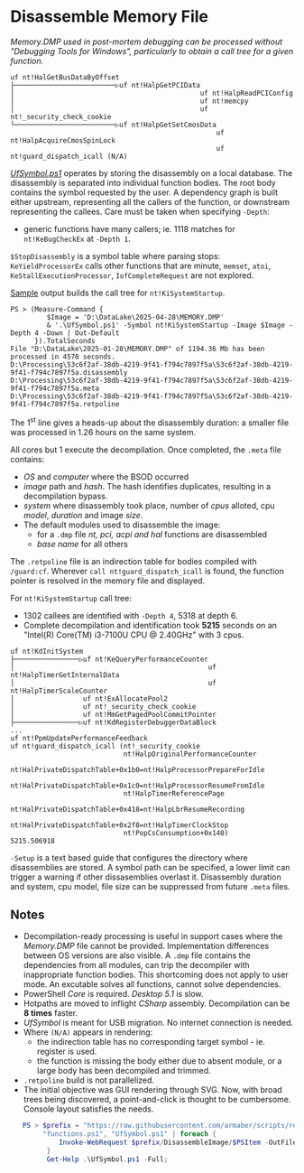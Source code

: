 Disassemble Memory File
===

*Memory.DMP used in post-mortem debugging can be processed without "Debugging Tools for Windows",
particularly to obtain a call tree for a given function.*

~~~
uf nt!HalGetBusDataByOffset
├─────────────────────────▷uf nt!HalpGetPCIData
│                                              uf nt!HalpReadPCIConfig
│                                              uf nt!memcpy
│                                              uf nt!_security_check_cookie
└─────────────────────────▷uf nt!HalpGetSetCmosData
                                                   uf nt!HalpAcquireCmosSpinLock
                                                   uf nt!guard_dispatch_icall (N/A)
~~~

[*UfSymbol.ps1*](https://github.com/armaber/scripts/tree/disasm/DisassembleImage/UfSymbol.ps1)
operates by storing the disassembly on a local database. The disassembly is separated into
individual function bodies. The root body contains the symbol requested by the user. A
dependency graph is built either upstream, representing all the callers of the function,
or downstream representing the callees. Care must be taken when specifying `-Depth`:

* generic functions have many callers; ie. 1118 matches for `nt!KeBugCheckEx` at `-Depth 1`.

`$StopDisassembly` is a symbol table where parsing stops: `KeYieldProcessorEx`
calls other functions that are minute, `memset`, `atoi`, `KeStallExecutionProcessor`,
`IofCompleteRequest` are not explored.

[Sample](https://raw.githubusercontent.com/armaber/scripts/refs/heads/disasm/DisassembleImage/SampleOutput.txt)
output builds the call tree for `nt!KiSystemStartup`.

~~~
PS > (Measure-Command {
         $Image = 'D:\DataLake\2025-04-28\MEMORY.DMP'
         & '.\UfSymbol.ps1' -Symbol nt!KiSystemStartup -Image $Image -Depth 4 -Down | Out-Default
      }).TotalSeconds
File "D:\DataLake\2025-01-28\MEMORY.DMP" of 1194.36 Mb has been processed in 4570 seconds.
D:\Processing\53c6f2af-38db-4219-9f41-f794c7897f5a\53c6f2af-38db-4219-9f41-f794c7897f5a.disassembly
D:\Processing\53c6f2af-38db-4219-9f41-f794c7897f5a\53c6f2af-38db-4219-9f41-f794c7897f5a.meta
D:\Processing\53c6f2af-38db-4219-9f41-f794c7897f5a\53c6f2af-38db-4219-9f41-f794c7897f5a.retpoline
~~~

The 1<sup>st</sup> line gives a heads-up about the disassembly duration: a smaller file
was processed in 1.26 hours on the same system.

All cores but 1 execute the decompilation. Once completed, the `.meta` file contains:

* *OS* and *computer* where the BSOD occurred
* *image* path and *hash*. The hash identifies duplicates, resulting in a decompilation
  bypass.
* *system* where disassembly took place, number of *cpus* alloted, cpu *model*, *duration* and
  image *size*.
* The default modules used to disassemble the image:
   * for a `.dmp` file *nt, pci, acpi and hal* functions are disassembled
   * *base name* for all others

The `.retpoline` file is an indirection table for bodies compiled with `/guard:cf`.
Wherever `call nt!guard_dispatch_icall` is found, the function pointer is resolved in
the memory file and displayed.

For `nt!KiSystemStartup` call tree:

* 1302 callees are identified with `-Depth 4`, 5318 at depth 6.
* Complete decompilation and identification took **5215** seconds on an "Intel(R)
  Core(TM) i3-7100U CPU @ 2.40GHz" with 3 cpus.

~~~
uf nt!KdInitSystem
├────────────────▷uf nt!KeQueryPerformanceCounter
│                                                uf nt!HalpTimerGetInternalData
│                                                uf nt!HalpTimerScaleCounter
│                 uf nt!ExAllocatePool2
│                 uf nt!_security_check_cookie
│                 uf nt!MmGetPagedPoolCommitPointer
├────────────────▷uf nt!KdRegisterDebuggerDataBlock
...
uf nt!PpmUpdatePerformanceFeedback
uf nt!guard_dispatch_icall (nt!_security_cookie
                            nt!HalpOriginalPerformanceCounter
                            nt!HalPrivateDispatchTable+0x1b0=nt!HalpProcessorPrepareForIdle
                            nt!HalPrivateDispatchTable+0x1c0=nt!HalpProcessorResumeFromIdle
                            nt!HalpTimerReferencePage
                            nt!HalPrivateDispatchTable+0x418=nt!HalpLbrResumeRecording
                            nt!HalPrivateDispatchTable+0x2f8=nt!HalpTimerClockStop
                            nt!PopCsConsumption+0x140)
5215.506918
~~~

`-Setup` is a text based guide that configures the directory where disassemblies are
stored. A symbol path can be specified, a lower limit can trigger a warning if other
dissasemblies overlast it. Disassembly duration and system, cpu model, file size can
be suppressed from future `.meta` files.

Notes
---

* Decompilation-ready processing is useful in support cases where the *Memory.DMP*
  file cannot be provided. Implementation differences between OS versions are also
  visible. A `.dmp` file contains the dependencies from all modules, can trip the
  decompiler with inappropriate function bodies. This shortcoming does not apply
  to user mode. An excutable solves all functions, cannot solve dependencies.
* PowerShell *Core* is required. *Desktop 5.1* is slow.
* Hotpaths are moved to inflight *CSharp* assembly. Decompilation can be **8 times**
  faster.
* *UfSymbol* is meant for USB migration. No internet connection is needed.
* Where `(N/A)` appears in rendering:
  * the indirection table has no corresponding target symbol - ie. register is used.
  * the function is missing the body either due to absent module, or a large body
    has been decompiled and trimmed.
* `.retpoline` build is not parallelized.
* The initial objective was GUI rendering through SVG. Now, with broad trees being
  discovered, a point-and-click is thought to be cumbersome. Console layout satisfies
  the needs.

~~~powershell
   PS > $prefix = "https://raw.githubusercontent.com/armaber/scripts/refs/heads/disasm/";
        "functions.ps1", "UfSymbol.ps1" | foreach {
            Invoke-WebRequest $prefix/DisassembleImage/$PSItem -OutFile $PSItem;
         }
         Get-Help .\UfSymbol.ps1 -Full;
~~~
